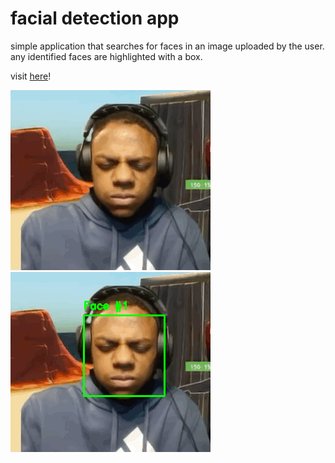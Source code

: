 # facial detection app

simple application that searches for faces in an image uploaded by the user.
any identified faces are highlighted with a box.

visit <a href="https://simple-face-recognition.vercel.app/" target="_blank">here</a>!

<div>
    <img src="client/public/image1.png" alt="example image before editing">
    <img src="client/public/image1edit.png" alt="example image after edit">
</div>